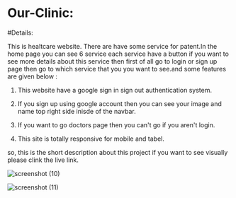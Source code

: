 # Our-Clinic:

#Details:

This is healtcare website. There are have some service for patent.In the home page you can see 6 service each service have a button if you want to see more details about this service then first of all go to login or sign up page then go to which service that you you want to see.and some features are given below : 

1. This website have a google sign in sign out authentication system.

2. If you sign up using google account then you can see your image and name top right side inisde of the navbar.

3. If you want to go doctors page then you can't go if you aren't login.

4. This site is totally responsive for mobile and tabel.

so, this is the short description about this project if you want to see visually please clink the live link.



![screenshot (10)](https://user-images.githubusercontent.com/76746810/138298711-8db9f3f8-ed11-400b-a43b-4c8c8d997c88.png)


![screenshot (11)](https://user-images.githubusercontent.com/76746810/138298992-7deb22a3-26d4-4160-b65c-057b9802df00.png)
